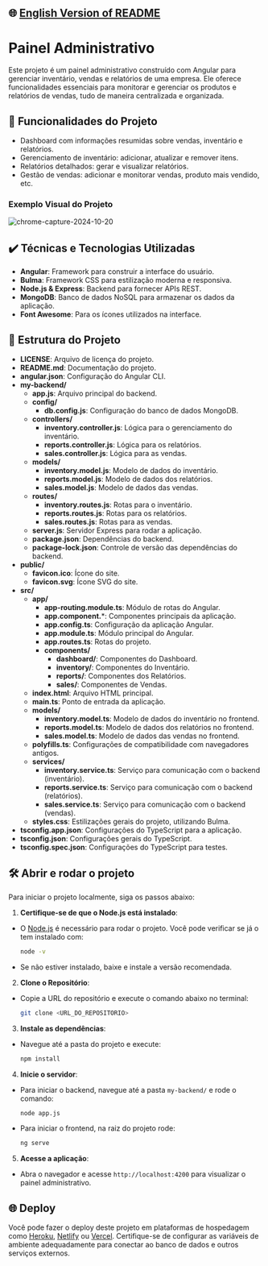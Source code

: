 ## 🌐 [English Version of README](README_EN.md)

# Painel Administrativo

Este projeto é um painel administrativo construído com Angular para gerenciar inventário, vendas e relatórios de uma empresa. Ele oferece funcionalidades essenciais para monitorar e gerenciar os produtos e relatórios de vendas, tudo de maneira centralizada e organizada.

## 🔨 Funcionalidades do Projeto

- Dashboard com informações resumidas sobre vendas, inventário e relatórios.
- Gerenciamento de inventário: adicionar, atualizar e remover itens.
- Relatórios detalhados: gerar e visualizar relatórios.
- Gestão de vendas: adicionar e monitorar vendas, produto mais vendido, etc.

### Exemplo Visual do Projeto

![chrome-capture-2024-10-20](https://github.com/user-attachments/assets/46d2ec01-ee51-42e4-a50d-418613eca77d)

## ✔️ Técnicas e Tecnologias Utilizadas

- **Angular**: Framework para construir a interface do usuário.
- **Bulma**: Framework CSS para estilização moderna e responsiva.
- **Node.js & Express**: Backend para fornecer APIs REST.
- **MongoDB**: Banco de dados NoSQL para armazenar os dados da aplicação.
- **Font Awesome**: Para os ícones utilizados na interface.

## 📁 Estrutura do Projeto

- **LICENSE**: Arquivo de licença do projeto.
- **README.md**: Documentação do projeto.
- **angular.json**: Configuração do Angular CLI.
- **my-backend/**
  - **app.js**: Arquivo principal do backend.
  - **config/**
    - **db.config.js**: Configuração do banco de dados MongoDB.
  - **controllers/**
    - **inventory.controller.js**: Lógica para o gerenciamento do inventário.
    - **reports.controller.js**: Lógica para os relatórios.
    - **sales.controller.js**: Lógica para as vendas.
  - **models/**
    - **inventory.model.js**: Modelo de dados do inventário.
    - **reports.model.js**: Modelo de dados dos relatórios.
    - **sales.model.js**: Modelo de dados das vendas.
  - **routes/**
    - **inventory.routes.js**: Rotas para o inventário.
    - **reports.routes.js**: Rotas para os relatórios.
    - **sales.routes.js**: Rotas para as vendas.
  - **server.js**: Servidor Express para rodar a aplicação.
  - **package.json**: Dependências do backend.
  - **package-lock.json**: Controle de versão das dependências do backend.
- **public/**
  - **favicon.ico**: Ícone do site.
  - **favicon.svg**: Ícone SVG do site.
- **src/**
  - **app/**
    - **app-routing.module.ts**: Módulo de rotas do Angular.
    - **app.component.***: Componentes principais da aplicação.
    - **app.config.ts**: Configuração da aplicação Angular.
    - **app.module.ts**: Módulo principal do Angular.
    - **app.routes.ts**: Rotas do projeto.
    - **components/**
      - **dashboard/**: Componentes do Dashboard.
      - **inventory/**: Componentes do Inventário.
      - **reports/**: Componentes dos Relatórios.
      - **sales/**: Componentes de Vendas.
  - **index.html**: Arquivo HTML principal.
  - **main.ts**: Ponto de entrada da aplicação.
  - **models/**
    - **inventory.model.ts**: Modelo de dados do inventário no frontend.
    - **reports.model.ts**: Modelo de dados dos relatórios no frontend.
    - **sales.model.ts**: Modelo de dados das vendas no frontend.
  - **polyfills.ts**: Configurações de compatibilidade com navegadores antigos.
  - **services/**
    - **inventory.service.ts**: Serviço para comunicação com o backend (inventário).
    - **reports.service.ts**: Serviço para comunicação com o backend (relatórios).
    - **sales.service.ts**: Serviço para comunicação com o backend (vendas).
  - **styles.css**: Estilizações gerais do projeto, utilizando Bulma.
- **tsconfig.app.json**: Configurações do TypeScript para a aplicação.
- **tsconfig.json**: Configurações gerais do TypeScript.
- **tsconfig.spec.json**: Configurações do TypeScript para testes.

## 🛠️ Abrir e rodar o projeto

Para iniciar o projeto localmente, siga os passos abaixo:

1. **Certifique-se de que o Node.js está instalado**:
  - O [Node.js](https://nodejs.org/) é necessário para rodar o projeto. Você pode verificar se já o tem instalado com:

    ```bash
    node -v
    ```

  - Se não estiver instalado, baixe e instale a versão recomendada.

2. **Clone o Repositório**:
  - Copie a URL do repositório e execute o comando abaixo no terminal:

    ```bash
    git clone <URL_DO_REPOSITORIO>
    ```

3. **Instale as dependências**:
  - Navegue até a pasta do projeto e execute:

    ```bash
    npm install
    ```

4. **Inicie o servidor**:
  - Para iniciar o backend, navegue até a pasta `my-backend/` e rode o comando:

    ```bash
    node app.js
    ```
  - Para iniciar o frontend, na raiz do projeto rode:

    ```bash
    ng serve
    ```

5. **Acesse a aplicação**:
  - Abra o navegador e acesse `http://localhost:4200` para visualizar o painel administrativo.

## 🌐 Deploy

Você pode fazer o deploy deste projeto em plataformas de hospedagem como [Heroku](https://www.heroku.com/), [Netlify](https://www.netlify.com/) ou [Vercel](https://vercel.com/). Certifique-se de configurar as variáveis de ambiente adequadamente para conectar ao banco de dados e outros serviços externos.


